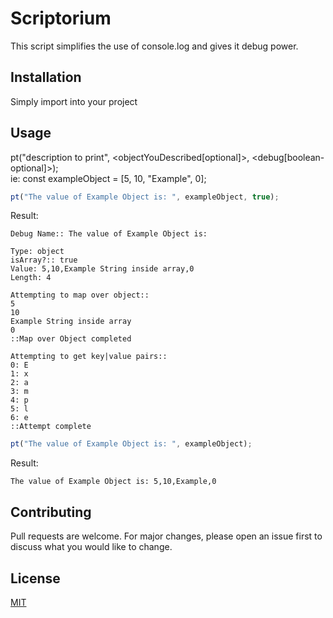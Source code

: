 # Scriptorium
This script simplifies the use of console.log and gives it debug power.

## Installation

Simply import into your project


## Usage
pt("description to print", <objectYouDescribed[optional]>, <debug[boolean-optional]>);\
ie: const exampleObject = [5, 10, "Example", 0];

```javascript
pt("The value of Example Object is: ", exampleObject, true);
```
Result:
```
Debug Name:: The value of Example Object is: 

Type: object
isArray?:: true
Value: 5,10,Example String inside array,0
Length: 4
 
Attempting to map over object::
5
10
Example String inside array
0
::Map over Object completed

Attempting to get key|value pairs::
0: E
1: x
2: a
3: m
4: p
5: l
6: e
::Attempt complete
```

```javascript
pt("The value of Example Object is: ", exampleObject);
```
Result:
```
The value of Example Object is: 5,10,Example,0
```


## Contributing
Pull requests are welcome. For major changes, please open an issue first to discuss what you would like to change.


## License
[MIT](https://choosealicense.com/licenses/mit/)
